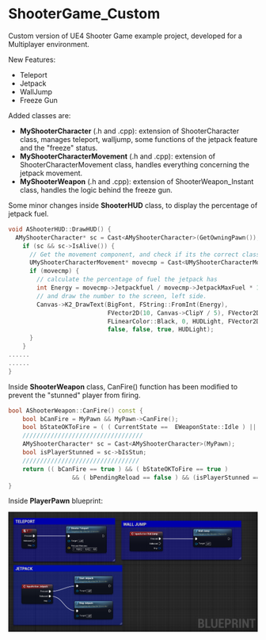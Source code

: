 # ShooterGame_Custom

Custom version of UE4 Shooter Game example project, developed for a Multiplayer environment.

New Features:
* Teleport
* Jetpack
* WallJump
* Freeze Gun

Added classes are:
* **MyShooterCharacter** (.h and .cpp): extension of ShooterCharacter class, manages teleport, walljump, some functions of the jetpack feature and the "freeze" status.
* **MyShooterCharacterMovement** (.h and .cpp): extension of ShooterCharacterMovement class, handles everything concerning the jetpack movement.
* **MyShooterWeapon** (.h and .cpp): extension of ShooterWeapon_Instant class, handles the logic behind the freeze gun.

Some minor changes inside **ShooterHUD** class, to display the percentage of jetpack fuel.
```c++
void AShooterHUD::DrawHUD() {
  AMyShooterCharacter* sc = Cast<AMyShooterCharacter>(GetOwningPawn());
    if (sc && sc->IsAlive()) {
      // Get the movement component, and check if its the correct class
      UMyShooterCharacterMovement* movecmp = Cast<UMyShooterCharacterMovement>(sc->GetMovementComponent());
      if (movecmp) {
        // calculate the percentage of fuel the jetpack has
        int Energy = movecmp->Jetpackfuel / movecmp->JetpackMaxFuel * 100;
        // and draw the number to the screen, left side.
        Canvas->K2_DrawText(BigFont, FString::FromInt(Energy),
                            FVector2D(10, Canvas->ClipY / 5), FVector2D(1, 1),
                            FLinearColor::Black, 0, HUDLight, FVector2D(5, 5),
                            false, false, true, HUDLight);
      }
    }
......
......
}
```
Inside **ShooterWeapon** class, CanFire() function has been modified to prevent the "stunned" player from firing.
```c++
bool AShooterWeapon::CanFire() const {
	bool bCanFire = MyPawn && MyPawn->CanFire();
	bool bStateOKToFire = ( ( CurrentState ==  EWeaponState::Idle ) || ( CurrentState == EWeaponState::Firing) );
	//////////////////////////////////
	AMyShooterCharacter* sc = Cast<AMyShooterCharacter>(MyPawn);
	bool isPlayerStunned = sc->bIsStun;
	/////////////////////////////////
	return (( bCanFire == true ) && ( bStateOKToFire == true )
                  && ( bPendingReload == false ) && (isPlayerStunned == false));
}
```
Inside **PlayerPawn** blueprint:

<img src="https://github.com/RScarcia/ShooterGame_Custom/blob/master/Images/blueprint.PNG" width="900">
